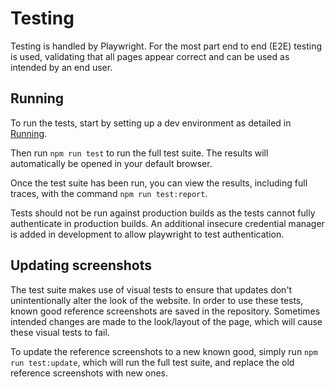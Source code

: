 # Testing

Testing is handled by Playwright. For the most part end to end (E2E) testing is used, validating that all pages appear correct and can be used as intended by an end user.

## Running

To run the tests, start by setting up a dev environment as detailed in [Running](./Running.md).

Then run `npm run test` to run the full test suite. The results will automatically be opened in your default browser.

Once the test suite has been run, you can view the results, including full traces, with the command `npm run test:report`.

Tests should not be run against production builds as the tests cannot fully authenticate in production builds. An additional insecure credential manager is added in development to allow playwright to test authentication.

## Updating screenshots

The test suite makes use of visual tests to ensure that updates don't unintentionally alter the look of the website. In order to use these tests, known good reference screenshots are saved in the repository. Sometimes intended changes are made to the look/layout of the page, which will cause these visual tests to fail.

To update the reference screenshots to a new known good, simply run `npm run test:update`, which will run the full test suite, and replace the old reference screenshots with new ones.
